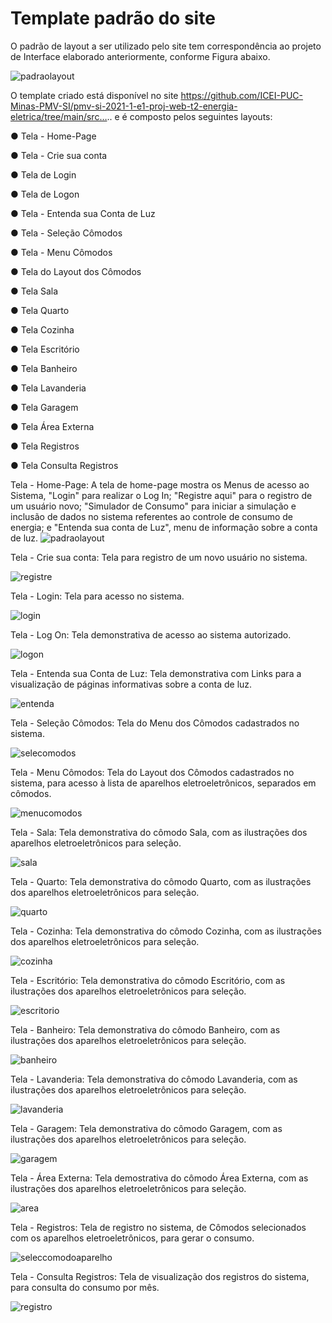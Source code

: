 # Template padrão do site
O padrão de layout a ser utilizado pelo site tem correspondência ao projeto de Interface elaborado anteriormente, conforme Figura abaixo.

![padraolayout](https://user-images.githubusercontent.com/61883996/123718733-52086100-d856-11eb-9020-89d8341731f5.png)

O template criado está disponível no site https://github.com/ICEI-PUC-Minas-PMV-SI/pmv-si-2021-1-e1-proj-web-t2-energia-eletrica/tree/main/src….. e é composto pelos seguintes 
layouts: 

● Tela - Home-Page

● Tela - Crie sua conta

● Tela de Login

● Tela de Logon

● Tela - Entenda sua Conta de Luz

● Tela - Seleção Cômodos

● Tela - Menu Cômodos

● Tela do Layout dos Cômodos

● Tela Sala

● Tela Quarto

● Tela Cozinha

● Tela Escritório

● Tela Banheiro

● Tela Lavanderia

● Tela Garagem

● Tela Área Externa

● Tela Registros

● Tela Consulta Registros


Tela - Home-Page: A tela de home-page mostra os Menus de acesso ao Sistema, "Login" para realizar o Log In; "Registre aqui" para o registro de um usuário novo; "Simulador de Consumo" para iniciar a simulação e inclusão de dados no sistema referentes ao controle de consumo de energia; e "Entenda sua conta de Luz", menu de informação sobre a conta de luz.
![padraolayout](https://user-images.githubusercontent.com/61883996/123718733-52086100-d856-11eb-9020-89d8341731f5.png)

Tela -  Crie sua conta: Tela para registro de um novo usuário no sistema.

![registre](https://user-images.githubusercontent.com/61883996/123720497-98f85580-d85a-11eb-8273-da36477e018f.png)

Tela - Login: Tela para acesso no sistema.

![login](https://user-images.githubusercontent.com/61883996/123719509-1d95a480-d858-11eb-88d9-5ecd66951752.png)

Tela - Log On: Tela demonstrativa de acesso ao sistema autorizado. 

![logon](https://user-images.githubusercontent.com/61883996/123720493-97c72880-d85a-11eb-8cf6-111c391c467a.png)

Tela - Entenda sua Conta de Luz: Tela demonstrativa com Links para a visualização de páginas informativas sobre a conta de luz.

![entenda](https://user-images.githubusercontent.com/61883996/123720494-97c72880-d85a-11eb-890f-e1ad0cedd424.png)

Tela - Seleção Cômodos: Tela do Menu dos Cômodos cadastrados no sistema. 

![selecomodos](https://user-images.githubusercontent.com/61883996/123720496-985fbf00-d85a-11eb-8406-5f6ccebd1e48.png)

Tela - Menu Cômodos: Tela do Layout dos Cômodos cadastrados no sistema, para acesso à lista de aparelhos eletroeletrônicos, separados em cômodos.

![menucomodos](https://user-images.githubusercontent.com/61883996/123720508-9b5aaf80-d85a-11eb-95fb-99250d467743.png)

Tela - Sala: Tela demonstrativa do cômodo Sala, com as ilustrações dos aparelhos eletroeletrônicos para seleção.

![sala](https://user-images.githubusercontent.com/61883996/123720482-95fd6500-d85a-11eb-9ef9-db536cd1f0a8.png)

Tela - Quarto: Tela demonstrativa do cômodo Quarto, com as ilustrações dos aparelhos eletroeletrônicos para seleção.

![quarto](https://user-images.githubusercontent.com/61883996/123720479-94cc3800-d85a-11eb-82e2-c73250a8991c.png)

Tela - Cozinha: Tela demonstrativa do cômodo Cozinha, com as ilustrações dos aparelhos eletroeletrônicos para seleção. 

![cozinha](https://user-images.githubusercontent.com/61883996/123720501-9a298280-d85a-11eb-8ed7-5b77674f6dfa.png)

Tela - Escritório: Tela demonstrativa do cômodo Escritório, com as ilustrações dos aparelhos eletroeletrônicos para seleção.

![escritorio](https://user-images.githubusercontent.com/61883996/123720503-9a298280-d85a-11eb-9530-2d6e998f3438.png)

Tela - Banheiro: Tela demonstrativa do cômodo Banheiro, com as ilustrações dos aparelhos eletroeletrônicos para seleção. 

![banheiro](https://user-images.githubusercontent.com/61883996/123720500-9990ec00-d85a-11eb-9acb-61d5f9f72a2f.png)

Tela - Lavanderia: Tela demonstrativa do cômodo Lavanderia, com as ilustrações dos aparelhos eletroeletrônicos para seleção.

![lavanderia](https://user-images.githubusercontent.com/61883996/123720507-9ac21900-d85a-11eb-9d59-c91ef6309227.png)

Tela - Garagem: Tela demonstrativa do cômodo Garagem, com as ilustrações dos aparelhos eletroeletrônicos para seleção. 

![garagem](https://user-images.githubusercontent.com/61883996/123720505-9ac21900-d85a-11eb-8731-c92516053aaa.png)

Tela - Área Externa: Tela demostrativa do cômodo Área Externa, com as ilustrações dos aparelhos eletroeletrônicos para seleção.

![area](https://user-images.githubusercontent.com/61883996/123720498-98f85580-d85a-11eb-887e-873dfe72f4c2.png)

Tela - Registros: Tela de registro no sistema, de Cômodos selecionados com os aparelhos eletroeletrônicos, para gerar o consumo. 

![seleccomodoaparelho](https://user-images.githubusercontent.com/61883996/123720485-95fd6500-d85a-11eb-987b-27e78a16d926.png)

Tela - Consulta Registros: Tela de visualização dos registros do sistema, para consulta do consumo por mês.

![registro](https://user-images.githubusercontent.com/61883996/123720487-9695fb80-d85a-11eb-9c96-421308663eac.png)

